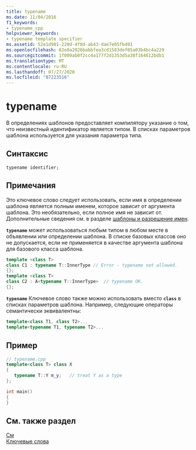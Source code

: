 ```yaml
---
title: typename
ms.date: 11/04/2016
f1_keywords:
- typename_cpp
helpviewer_keywords:
- typename template specifier
ms.assetid: 52e1d901-220d-4f0d-ab43-dae7e05fb491
ms.openlocfilehash: 62e8a2026babbfea3cd1583def05a03b4bc4a229
ms.sourcegitcommit: 1f009ab0f2cc4a177f2d1353d5a38f164612bdb1
ms.translationtype: MT
ms.contentlocale: ru-RU
ms.lasthandoff: 07/27/2020
ms.locfileid: "87223516"
---
```

# <a name="typename"></a>typename

В определениях шаблонов предоставляет компилятору указание о том, что неизвестный идентификатор является типом. В списках параметров шаблона используется для указания параметра типа.

## <a name="syntax"></a>Синтаксис

```
typename identifier;
```

## <a name="remarks"></a>Примечания

Это ключевое слово следует использовать, если имя в определении шаблона является полным именем, которое зависит от аргумента шаблона. Это необязательно, если полное имя не зависит от. Дополнительные сведения см. в разделе [шаблоны и разрешение имен](../cpp/templates-and-name-resolution.md).

**`typename`** может использоваться любым типом в любом месте в объявлении или определении шаблона. В списке базовых классов оно не допускается, если не применяется в качестве аргумента шаблона для базового класса шаблона.

```cpp
template <class T>
class C1 : typename T::InnerType // Error - typename not allowed.
{};
template <class T>
class C2 : A<typename T::InnerType>  // typename OK.
{};
```

**`typename`** Ключевое слово также можно использовать вместо **`class`** в списках параметров шаблона. Например, следующие операторы семантически эквивалентны:

```cpp
template<class T1, class T2>...
template<typename T1, typename T2>...
```

## <a name="example"></a>Пример

```cpp
// typename.cpp
template<class T> class X
{
   typename T::Y m_y;   // treat Y as a type
};

int main()
{
}
```

## <a name="see-also"></a>См. также раздел

[См](../cpp/templates-cpp.md)<br/>
[Ключевые слова](../cpp/keywords-cpp.md)
